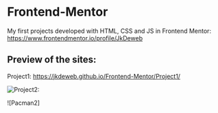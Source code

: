 # Frontend-Mentor
My first projects developed with HTML, CSS and JS in Frontend Mentor: https://www.frontendmentor.io/profile/JkDeweb

## Preview of the sites:
Project1: https://jkdeweb.github.io/Frontend-Mentor/Project1/

![Project2:](https://jkdeweb.github.io/Frontend-Mentor/Project2/)

![Pacman2]
